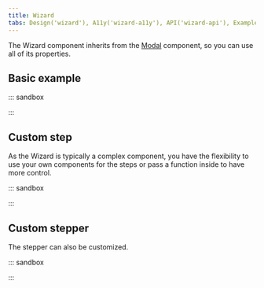 ```yaml
---
title: Wizard
tabs: Design('wizard'), A11y('wizard-a11y'), API('wizard-api'), Example('wizard-code'), Changelog('wizard-changelog')
---
```


The Wizard component inherits from the [Modal](/components/modal/modal-api) component, so you can use all of its properties.

## Basic example

::: sandbox

<script lang="tsx">
  export Demo from './examples/basic_example.tsx';
</script>

:::

## Custom step

As the Wizard is typically a complex component, you have the flexibility to use your own components for the steps or pass a function inside to have more control.

::: sandbox

<script lang="tsx">
  export Demo from './examples/custom_step.tsx';
</script>

:::

## Custom stepper

The stepper can also be customized.

::: sandbox

<script lang="tsx">
  export Demo from './examples/custom_stepper.tsx';
</script>

:::
